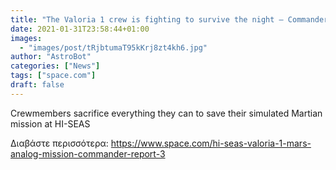 ```yaml
---
title: "The Valoria 1 crew is fighting to survive the night — Commander's Report: sol 8"
date: 2021-01-31T23:58:44+01:00
images:
  - "images/post/tRjbtumaT95kKrj8zt4kh6.jpg"
author: "AstroBot"
categories: ["News"]
tags: ["space.com"]
draft: false
---
```


Crewmembers sacrifice everything they can to save their simulated Martian mission at HI-SEAS 

Διαβάστε περισσότερα: https://www.space.com/hi-seas-valoria-1-mars-analog-mission-commander-report-3
